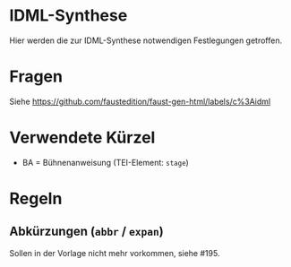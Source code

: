 IDML-Synthese
=============================

Hier werden die zur IDML-Synthese notwendigen Festlegungen getroffen. 

# Fragen
Siehe https://github.com/faustedition/faust-gen-html/labels/c%3Aidml

# Verwendete Kürzel
* BA = Bühnenanweisung (TEI-Element: `stage`)

# Regeln

## Abkürzungen (`abbr` / `expan`)
Sollen in der Vorlage nicht mehr vorkommen, siehe #195.